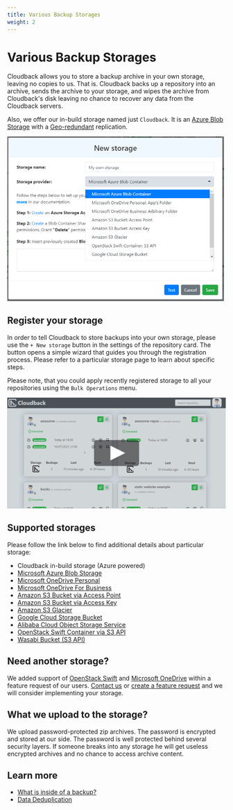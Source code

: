 ```yaml
---
title: Various Backup Storages
weight: 2
---
```


# Various Backup Storages

Cloudback allows you to store a backup archive in your own storage, leaving no copies to us. That is. Cloudback backs up a repository into an archive, sends the archive to your storage, and wipes the archive from Cloudback's disk leaving no chance to recover any data from the Cloudback servers.

Also, we offer our in-build storage named just `Cloudback`. It is an [Azure Blob Storage](https://azure.microsoft.com/en-us/services/storage/blobs/) with a [Geo-redundant](https://docs.microsoft.com/en-us/azure/storage/common/storage-redundancy#redundancy-in-a-secondary-region) replication. 

<img src="/static/features/storages-wizard-combobox.png" alt="Storages" width=500/>

## Register your storage

In order to tell Cloudback to store backups into your own storage, please use the `+ New storage` button in the settings of the repository card. The button opens a simple wizard that guides you through the registration process. Please refer to a particular storage page to learn about specific steps.

Please note, that you could apply recently registered storage to all your repositories using the `Bulk Operations` menu.

<p align="center">
  <img src="/static/features/storages-wizard.png" data-alt="/static/features/storages-wizard.gif"
       alt="Storage Wizard" onclick="swapGif(this)" style="cursor: pointer;"/>
</p>


## Supported storages

Please follow the link below to find additional details about particular storage:

- Cloudback in-build storage (Azure powered)
- [Microsoft Azure Blob Storage](/custom-storages/microsoft-azure-blob-container/)
- [Microsoft OneDrive Personal](/custom-storages/onedrive)
- [Microsoft OneDrive For Business](/custom-storages/onedrive)
- [Amazon S3 Bucket via Access Point](/custom-storages/amazon-s3-bucket)
- [Amazon S3 Bucket via Access Key](/custom-storages/amazon-s3-bucket-access-key)
- [Amazon S3 Glacier](/custom-storages/amazon-s3-glacier)
- [Google Cloud Storage Bucket](/custom-storages/google-cloud)
- [Alibaba Cloud Object Storage Service](/custom-storages/alibaba-cloud)
- [OpenStack Swift Container via S3 API](/custom-storages/swift)
- [Wasabi Bucket (S3 API)](/custom-storages/wasabi)

## Need another storage?

We added support of [OpenStack Swift](https://github.com/cloudback/issue-tracker/issues/6) and [Microsoft OneDrive](https://github.com/cloudback/issue-tracker/issues/7) within a feature request of our users. [Contact us](/contact-us) or [create a feature request](https://github.com/cloudback/issue-tracker/issues/new?template=feature_request.md) and we will consider implementing your storage.

## What we upload to the storage?

We upload password-protected zip archives. The password is encrypted and stored at our side. The password is well protected behind several security layers. If someone breaks into any storage he will get useless encrypted archives and no chance to access archive content.

## Learn more

- [What is inside of a backup?](/features/metadata)
- [Data Deduplication](/features/deduplication/)
